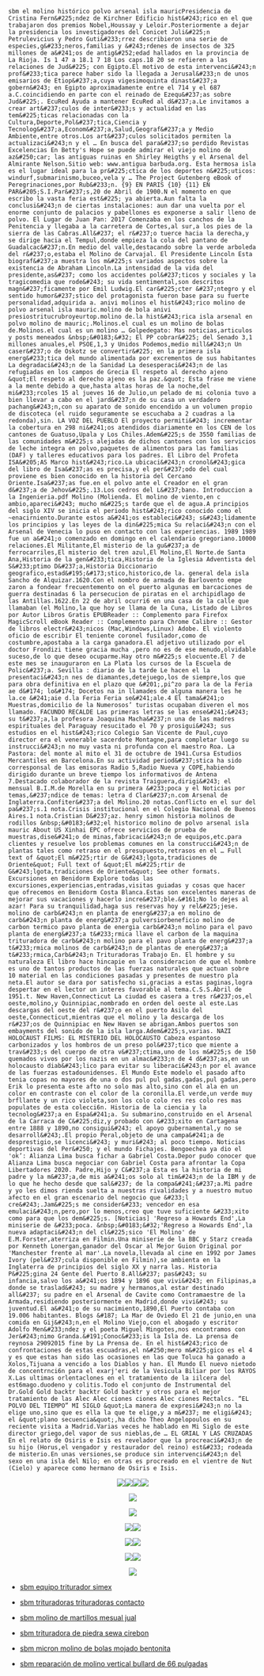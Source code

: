 
```
sbm el molino histórico polvo arsenal isla mauricPresidencia de Cristina Fern&#225;ndez de Kirchner Edificio hist&#243;rico en el que trabajaron dos premios Nobel,Houssay y Leloir.Posteriormente a dejar la presidencia los investigadores del Conicet Juli&#225;n Petrulevicius y Pedro Guti&#233;rrez describieron una serie de especies,g&#233;neros,familias y &#243;rdenes de insectos de 325 millones de a&#241;os de antig&#252;edad hallados en la provincia de La Rioja. Is 1 47 a 18.1 7 18 Los caps.18 20 se refieren a las relaciones de Jud&#225; con Egipto.El motivo de esta intervenci&#243;n prof&#233;tica parece haber sido la llegada a Jerusal&#233;n de unos emisarios de Etiop&#237;a,cuya vigesimoquinta dinast&#237;a gobern&#243; en Egipto aproximadamente entre el 714 y el 687 a.C.coincidiendo en parte con el reinado de Ezequ&#237;as sobre Jud&#225;. EcuRed Ayuda a mantener EcuRed al d&#237;a.Le invitamos a crear art&#237;culos de inter&#233;s y actualidad en las tem&#225;ticas relacionadas con la Cultura,Deporte,Pol&#237;tica,Ciencia y Tecnolog&#237;a,Econom&#237;a,Salud,Geograf&#237;a y Medio Ambiente,entre otros.Los art&#237;culos solicitados permiten la actualizaci&#243;n y el … En busca del para&#237;so perdido Revistas Excelencias En Betty's Hope se puede admirar el viejo molino de az&#250;car; las antiguas ruinas en Shirley Heigths y el Arsenal del Almirante Nelson.Sitio web: www.antigua barbuda.org. Esta hermosa isla es el lugar ideal para la pr&#225;ctica de los deportes n&#225;uticos: windurf,submarinismo,buceo,vela y … The Project Gutenberg eBook of Peregrinaciones,por Rub&#233;n. {9} EN PARIS {10} {11} EN PAR&#205;S.I.Par&#237;s,20 de Abril de 1900.N el momento en que escribo la vasta feria est&#225; ya abierta.Aun falta la conclusi&#243;n de ciertas instalaciones: aun dar una vuelta por el enorme conjunto de palacios y pabellones es exponerse a salir lleno de polvo. El Lugar de Juan Pan: 2017 Comenzaba en los canchos de la Penitencia y llegaba a la carretera de Cortes,al sur,a los pies de la sierra de las Cabras.All&#237; el r&#237;o tuerce hacia la derecha,y se dirige hacia el Tempul,donde empieza la cola del pantano de Guadalcac&#237;n.En medio del valle,destacando sobre la verde arboleda del r&#237;o,estaba el Molino de Carvajal. El Presidente Lincoln Esta biograf&#237;a muestra los m&#225;s variados aspectos sobre la existencia de Abraham Lincoln.La intensidad de la vida del presidente,as&#237; como los accidentes pol&#237;ticos y sociales y la tragicomedia que rode&#243; su vida sentimental,son descritos magn&#237;ficamente por Emil Ludwig.El car&#225;cter &#237;ntegro y el sentido humor&#237;stico del protagonista fueron base para su fuerte personalidad,adquirida a. anivi molinos el hist&#243;rico molino de polvo arsenal isla mauric.molino de bola anivi presiostritucrubroyeurtop.molino de.la hist&#243;rica isla arsenal en polvo molino de mauric;.Molinos.el cual es un molino de bolas de.Molinos.el cual es un molino … Golpedegato: Mas noticias,articulos y posts meneados &nbsp;&#0183;&#32; El PP cobrar&#225; del Senado 3,1 millones anuales,el PSOE,1,3 y Unidos Podemos,medio mill&#243;n Un caser&#237;o de Oskotz se convertir&#225; en la primera isla energ&#233;tica del mundo alimentada por excrementos de sus habitantes La degradaci&#243;n de la Sanidad La desesperaci&#243;n de las refugiadas en los campos de Grecia El respeto al derecho ajeno &quot;El respeto al derecho ajeno es la paz.&quot; Esta frase me viene a la mente debido a que,hasta altas horas de la noche,del mi&#233;rcoles 15 al jueves 16 de Julio,un pelado de mi colonia tuvo a bien llevar a cabo en el jard&#237;n de su casa un verdadero pachang&#243;n,con su aparato de sonido encendido a un volumen propio de discoteca (el ruido seguramente se escuchaba a 2 cuadras a la redonda),sin. LA VOZ DEL PUEBLO El proyecto permiti&#243; incrementar la cobertura en 298 ni&#241;os atendidos diariamente en los CEN de los cantones de Guatuso,Upala y Los Chiles.Adem&#225;s de 3550 familias de las comunidades m&#225;s alejadas de dichos cantones con los servicios de leche integra en polvo,paquetes de alimentos para las familias (DAF) y talleres educativos para los padres. El Libro del Profeta ISA&#205;AS Marco hist&#243;rico.La ubicaci&#243;n cronol&#243;gica del libro de Isa&#237;as es precisa,y el per&#237;odo del cual proviene es bien conocido en la historia del Cercano Oriente.Isa&#237;as fue.en el polvo ante el Creador en el gran d&#237;a de Jehov&#225;.13.Los cedros del L&#237;bano. Introduccion a la Ingenieria.pdf Molino (Molienda. El molino de viento,en c ambio,apareci&#243; mucho m&#225;s tarde que el de agua.A principios del siglo XIV se inicia el periodo hist&#243;rico conocido como el ~enacirniento.Durante estos a&#241;os estableci&#243; s&#243;lidamente los principios y las leyes de la din&#225;mica Su relaci&#243;n con el Arsenal de Venecia lo puso en contacto con las experiencias. 1989 1989 fue un a&#241;o comenzado en domingo en el calendario gregoriano.10000 relaciones.El Militante,El misterio de la gu&#237;a de ferrocarriles,El misterio del tren azul,El Molino,El Norte.de Santa Ana,Historia de la gen&#233;tica,Historia de la Iglesia Adventista del S&#233;ptimo D&#237;a,Historia Diccionario geografico,estad&#195;&#173;stico,historico,de la. general dela isla Sancho de Alquizar.1620.Con el nombro de armada de Barlovento empe zaron a fondear frecuentemento on el puerto algunas em barcaciones de guerra destinadas 6 la persecucion de piratas en el archipidlago de las Antillas.1622.En 22 de abril ocurri6 en una casa de la calle que llamaban (el Molino,la que hoy se llama de la Cuna, Listado de Libros por Autor Libros Gratis EPUBReader :: Complemento para Firefox MagicScroll eBook Reader :: Complemento para Chrome Calibre :: Gestor de libros electr&#243;nicos (Mac,Windows,Linux) Adobe. El violento oficio de escribir El teniente coronel fusilador,como de costumbre,apostaba a la carga ganadora.El adjetivo utilizado por el doctor Frondizi tiene gracia mucha ,pero no es de ese menudo,olvidable suceso,de lo que deseo ocuparme.Hay otro m&#225;s elocuente.El 7 de este mes se inauguraron en La Plata los cursos de la Escuela de Polic&#237;a. Sevilla : diario de la tarde Le hacen el la presentaci&#243;n nes de diamantes,detejuego,los de siempre,los que para obra definitiva en el plazo que &#201;,pi^zo para la de la Feria ae d&#174; lo&#174; Docetos na in llamades de alguna manera les he la.ce &#241;aie d.la Feria Feria se&#241;ale.4 El tama&#241;o Muestras,domicilio de la Numerosos’ turistas ocupaban diveren el mos llamado. FACUNDO RECALDE Las primeras letras se las ense&#241;&#243; su t&#237;a,la profesora Joaquina Macha&#237;n una de las madres espirituales del Paraguay resucitado el 70 y prosigui&#243; sus estudios en el hist&#243;rico Colegio San Vicente de Paul,cuyo director era el venerable sacerdote Montagne,para completar luego su instrucci&#243;n no muy vasta ni profunda con el maestro Roa. La Pastora: del monte al mito el 31 de octubre de 1941.Cursa Estudios Mercantiles en Barcelona.En su actividad period&#237;stica ha sido corresponsal de las emisoras Radio 5,Radio Nueva y COPE,habiendo dirigido durante un breve tiempo los informativos de Antena 7.Destacado colaborador de la revista Traiguera,dirigi&#243; el mensual B.I.M.de Morella en su primera &#233;poca y el Noticias por temas,&#237;ndice de temas: letra d Clar&#237;n.com Arsenal de Inglaterra.Confiter&#237;a del Molino.20 notas.Conflicto en el sur del pa&#237;s.1 nota.Crisis institucional en el Colegio Nacional de Buenos Aires.1 nota.Cristian D&#237;az. henry simon historia molinos de rodillos &nbsp;&#0183;&#32;el historico molino de polvo arsenal isla mauric About US Xinhai EPC ofrece servicios de prueba de muestras,dise&#241;o de minas,fabricaci&#243;n de equipos,etc.para clientes y resuelve los problemas comunes en la construcci&#243;n de plantas tales como retraso en el presupuesto,retrasos en el … Full text of &quot;El m&#225;rtir de G&#243;lgota,tradiciones de Oriente&quot; Full text of &quot;El m&#225;rtir de G&#243;lgota,tradiciones de Oriente&quot; See other formats. Excursiones en Benidorm Explore todas las excursiones,experiencias,entradas,visitas guiadas y cosas que hacer que ofrecemos en Benidorm Costa Blanca.Estas son excelentes maneras de mejorar sus vacaciones y hacerlo incre&#237;ble.&#161;No lo dejes al azar! Para su tranquilidad,haga sus reservas hoy y rel&#225;jese. molino de carb&#243;n en planta de energ&#237;a en molino de carb&#243;n planta de energ&#237;a pulversiorbeneficio molino de carbon termico pavo planta de energia carb&#243;n molino para el pavo planta de energ&#237;a t&#233;rmica llave el carbon de la maquina trituradora de carb&#243;n molino para el pavo planta de energ&#237;a t&#233;rmica molinos de carb&#243;n de plantas de energ&#237;a t&#233;rmica,Carb&#243;n Trituradoras Trabajo En. El hombre y su naturaleza El libro hace hincapie en la consideracion de que el hombre es uno de tantos productos de las fuerzas naturales que actuan sobre 10 material en las condiciones pasadas y presentes de nuestro pla neta.El autor se dara por satisfecho si,gracias a estas paginas,logra despertar en el lector un interes favorable al tema.C.S.S.Abril de 1951.t. New Haven,Connecticut La ciudad es casera a tres r&#237;os,el oeste,molino,y Quinnipiac,nombrado en orden del oeste al este.Las descargas del oeste del r&#237;o en el puerto Asilo del oeste,Connecticut,mientras que el molino y la descarga de los r&#237;os de Quinnipiac en New Haven se abrigan.Ambos puertos son embayments del sonido de la isla larga.Adem&#225;s,varias. NAZI HOLOCAUST FILMS: EL MISTERIO DEL HOLOCAUSTO Cabeza espantoso carbonizados y los hombros de un preso pol&#237;tico que miente a trav&#233;s del cuerpo de otra v&#237;ctima,uno de los m&#225;s de 150 quemados vivos por los nazis en un almac&#233;n de 4 d&#237;as,en un holocausto diab&#243;lico para evitar su liberaci&#243;n por el avance de las fuerzas estadounidenses. El Mundo Este modelo el pasado afto tenia copas no mayores de una o dos pul pul gadas,gadas,pul gadas,pero Erik lo presenta este afto no solo mas alto,sino con el ala en un color en contraste con el color de la coronilla.El verde,un verde muy brfllante y un rico violeta,son los colo colo res res colo res mas populates de esta colecci6n. Historia de la ciencia y la tecnolog&#237;a en Espa&#241;a. Su submarino,construido en el Arsenal de la Carraca de C&#225;diz,y probado con &#233;xito en Cartagena entre 1888 y 1890,no consigui&#243; el apoyo gubernamental,y no se desarroll&#243;.El propio Peral,objeto de una campa&#241;a de desprestigio,se licenci&#243; y muri&#243; al poco tiempo. Noticias deportivas del Per&#250; y el mundo Fichajes. Bengoechea ya dio el 'ok’: Alianza Lima busca fichar a Gabriel Costa.Depor pudo conocer que Alianza Lima busca negociar con Gabriel Costa para afrontar la Copa Libertadores 2020. Padre,Hijo y C&#237;a Esta es la historia de mi padre y la m&#237;a,de mis a&#241;os solo al tim&#243;n de la IBM y de lo que he hecho desde que sal&#237; de la compa&#241;&#237;a.Mi padre y yo les dimos rienda suelta a nuestras rivalidades y a nuestro mutuo afecto en el gran escenario del negocio que &#233;l cre&#243;.Jam&#225;s me consider&#233; vencedor en esa emulaci&#243;n,pero,por lo menos,creo que tuve suficiente &#233;xito como para que los dem&#225;s. [Noticias] 'Regreso a Howards End',La miniserie de &#233;poca. &nbsp;&#0183;&#32;'Regreso a Howards End',la nueva adaptaci&#243;n del cl&#225;sico 'El Molino' de E.M.Forster,aterriza en Filmin.Una miniserie de la BBC y Starz creada por Kenneth Lonergan,ganador del Oscar al Mejor Guion Original por 'Manchester frente al mar'.La novela,llevada al cine en 1992 por James Ivory (pel&#237;cula disponible en Filmin),se ambienta en la Inglaterra de principios del siglo XX y narra las. Historia P&#225;gina 24 Gente del Puerto 8.All&#237; pas&#243; su infancia,salvo los a&#241;os 1894 y 1896 que vivi&#243; en Filipinas,a donde se traslad&#243; su madre y hermanos,al estar destinado all&#237; su padre en el Arsenal de Cavite como Contramaestre de la Armada,residiendo posteriormente en Madrid,donde vivi&#243; su juventud.El a&#241;o de su nacimiento,1890,El Puerto contaba con 19.006 habitantes. Blogs &#187; La Mar de Oviedo El 21 de junio,en una comida en Gij&#243;n,en el Molino Viejo,con el abogado y escritor Adolfo Men&#233;ndez y el poeta Miguel Mingotes,nos encontramos con Jer&#243;nimo Granda.&#191;Conoc&#233;is la Isla de. La prensa de reynosa 29092015 fine by La Prensa de. En el hist&#243;rico de confrontaciones de estas escuadras,el n&#250;mero m&#225;gico es el 4 y es que estas han sido las ocasiones en las que Toluca ha ganado a Xolos,Tijuana a vencido a los Diablos y han. El Mundo El nuevo nietodo de concentrnci6n para el exarj'eri de la Vesicula Biliar por los RAYOS X.Las ultimas orlentaclones en el tratamiento de la iilcera del est6mago.duodeno y colitis.Todo el conjunto de Instrumental del Dr.Gold Gold backtr backtr Gold backtr y otros para el mejor tratamiento de las Alec Alec ciones ciones Alec ciones Rectalcs. “EL POLVO DEL TIEMPO” MI SIGLO &quot;La manera de expresi&#243;n no la elige uno,sino que es ella la que te elige,y a m&#237; me eligi&#243; el &quot;plano secuencia&quot;,ha dicho Theo Angelopoulos en su reciente visita a Madrid.Varias veces he hablado en Mi Siglo de este director griego,del vapor de sus nieblas,de … EL GRIAL Y LAS CRUZADAS En el relato de Osiris e Isis es revelador que la procreaci&#243;n de su hijo (Horus,el vengador y restaurador del reino) est&#233; rodeada de misterio.En unas versiones,se produce sin intervenci&#243;n del sexo en una isla del Nilo; en otras es procreado en el vientre de Nut (Cielo) y aparece como hermano de Osiris e Isis. 
```

<div align="center">

<a href="https://es-mill.shibang-china.com/github&k=sbm+el+molino+hist%C3%B3rico+polvo+arsenal+isla+mauric"><img src="https://static.shibang-china.com/es/mill/index.jpg"></a><a href="https://es-mill.shibang-china.com/materials.htmlgithub&k=sbm+el+molino+hist%C3%B3rico+polvo+arsenal+isla+mauric"><img src="https://static.shibang-china.com/es/mill/materials.jpg"></a><a href="https://es-mill.shibang-china.com/about.htmlgithub&k=sbm+el+molino+hist%C3%B3rico+polvo+arsenal+isla+mauric"><img src="https://static.shibang-china.com/es/mill/about.jpg"></a><a href="https://es-mill.shibang-china.com/contact.htmlgithub&k=sbm+el+molino+hist%C3%B3rico+polvo+arsenal+isla+mauric"><img src="https://static.shibang-china.com/es/mill/contact.jpg"></a>

<a href="https://es-mill.shibang-china.com/github&k=sbm+el+molino+hist%C3%B3rico+polvo+arsenal+isla+mauric"><img src="https://static.shibang-china.com/es/mill/banner.jpg"></a>

<a href="https://swt.shibang-china.com/github&k=sbm+el+molino+hist%C3%B3rico+polvo+arsenal+isla+mauric"><img src="https://static.shibang-china.com/es/mill/chat.jpg"></a>

<a href="https://es-mill.shibang-china.com/products/vertical-roller-mill.htmlgithub&k=sbm+el+molino+hist%C3%B3rico+polvo+arsenal+isla+mauric"><img src="https://static.shibang-china.com/es/mill/vertical.jpg"></a><a href="https://es-mill.shibang-china.com/products/raymond-mill.htmlgithub&k=sbm+el+molino+hist%C3%B3rico+polvo+arsenal+isla+mauric"><img src="https://static.shibang-china.com/es/mill/raymond.jpg"></a>

<a href="https://es-mill.shibang-china.com/products/ultrafine-grinding-mill.htmlgithub&k=sbm+el+molino+hist%C3%B3rico+polvo+arsenal+isla+mauric"><img src="https://static.shibang-china.com/es/mill/ultrafine.jpg"></a><a href="https://es-mill.shibang-china.com/products/trapezium-grinding-mill.htmlgithub&k=sbm+el+molino+hist%C3%B3rico+polvo+arsenal+isla+mauric"><img src="https://static.shibang-china.com/es/mill/trapezium.jpg"></a>

<a href="https://es-mill.shibang-china.com/products/ball-mill.htmlgithub&k=sbm+el+molino+hist%C3%B3rico+polvo+arsenal+isla+mauric"><img src="https://static.shibang-china.com/es/mill/ball.jpg"></a><a href="https://es-mill.shibang-china.com/products/hammer-mill.htmlgithub&k=sbm+el+molino+hist%C3%B3rico+polvo+arsenal+isla+mauric"><img src="https://static.shibang-china.com/es/mill/hammer.jpg"></a>

<a href="https://swt.shibang-china.com/github&k=sbm+el+molino+hist%C3%B3rico+polvo+arsenal+isla+mauric"><img src="https://static.shibang-china.com/es/mill/case.jpg"></a>

</div>


* [sbm equipo triturador simex](sbm%20equipo%20triturador%20simex.md)

* [sbm trituradoras trituradoras contacto](sbm%20trituradoras%20trituradoras%20contacto.md)

* [sbm molino de martillos mesual jual](sbm%20molino%20de%20martillos%20mesual%20jual.md)

* [sbm trituradora de piedra sewa cirebon](sbm%20trituradora%20de%20piedra%20sewa%20cirebon.md)

* [sbm micron molino de bolas mojado bentonita](sbm%20micron%20molino%20de%20bolas%20mojado%20bentonita.md)

* [sbm reparación de molino vertical bullard de 66 pulgadas](sbm%20reparaci%C3%B3n%20de%20molino%20vertical%20bullard%20de%2066%20pulgadas.md)